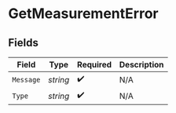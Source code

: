 # GetMeasurementError


## Fields

| Field              | Type               | Required           | Description        |
| ------------------ | ------------------ | ------------------ | ------------------ |
| `Message`          | *string*           | :heavy_check_mark: | N/A                |
| `Type`             | *string*           | :heavy_check_mark: | N/A                |